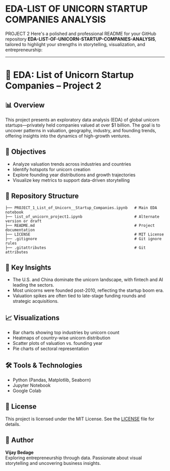 # EDA-LIST OF UNICORN STARTUP COMPANIES ANALYSIS
PROJECT 2 
Here's a polished and professional README for your GitHub repository **EDA-LIST-OF-UNICORN-STARTUP-COMPANIES-ANALYSIS**, tailored to highlight your strengths in storytelling, visualization, and entrepreneurship:

---

# 🦄 EDA: List of Unicorn Startup Companies – Project 2

## 📊 Overview
This project presents an exploratory data analysis (EDA) of global unicorn startups—privately held companies valued at over $1 billion. The goal is to uncover patterns in valuation, geography, industry, and founding trends, offering insights into the dynamics of high-growth ventures.

## 🎯 Objectives
- Analyze valuation trends across industries and countries
- Identify hotspots for unicorn creation
- Explore founding year distributions and growth trajectories
- Visualize key metrics to support data-driven storytelling

## 📁 Repository Structure
```plaintext
├── PROJECT_1_List_of_Unicorn__Startup_Companies.ipynb   # Main EDA notebook
├── list_of_unicorn_project1.ipynb                       # Alternate version or draft
├── README.md                                            # Project documentation
├── LICENSE                                              # MIT License
├── .gitignore                                           # Git ignore rules
├── .gitattributes                                       # Git attributes
```

## 📌 Key Insights
- The U.S. and China dominate the unicorn landscape, with fintech and AI leading the sectors.
- Most unicorns were founded post-2010, reflecting the startup boom era.
- Valuation spikes are often tied to late-stage funding rounds and strategic acquisitions.

## 📈 Visualizations
- Bar charts showing top industries by unicorn count
- Heatmaps of country-wise unicorn distribution
- Scatter plots of valuation vs. founding year
- Pie charts of sectoral representation

## 🛠️ Tools & Technologies
- Python (Pandas, Matplotlib, Seaborn)
- Jupyter Notebook
- Google Colab

## 📄 License
This project is licensed under the MIT License. See the [LICENSE](https://github.com/Vijaybedage/EDA-LIST-OF-UNICORN-STARTUP-COMPANIES-ANALYSIS/blob/main/LICENSE) file for details.

## 🚀 Author
**Vijay Bedage**  
Exploring entrepreneurship through data. Passionate about visual storytelling and uncovering business insights.
